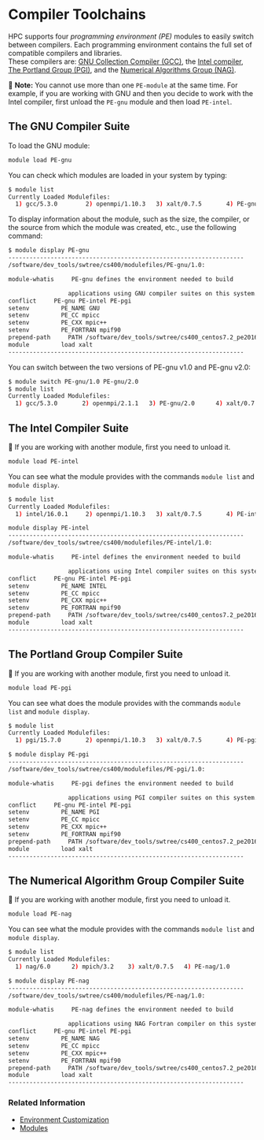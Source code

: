 # Compiler Toolchains

HPC supports four _programming environment (PE)_ modules to easily switch between compilers. Each programming environment contains the full set of compatible compilers and libraries.<br>
These compilers are: [GNU Collection Compiler (GCC)](https://gcc.gnu.org), the [Intel compiler](https://software.intel.com/en-us/intel-compilers), [The Portland Group (PGI)](https://www.pgroup.com), and the [Numerical Algorithms Group (NAG)](https://www.nag.com/nag-compiler).

📝 **Note:** You cannot use more than one `PE-module` at the same time. For example, if you are working with GNU and then you decide to work with the Intel compiler, first unload the `PE-gnu` module and then load `PE-intel`.

## The GNU Compiler Suite

To load the GNU module:

```bash
module load PE-gnu
```

You can check which modules are loaded in your system by typing:

```bash
$ module list
Currently Loaded Modulefiles:
  1) gcc/5.3.0        2) openmpi/1.10.3   3) xalt/0.7.5       4) PE-gnu/1.0
```

To display information about the module, such as the size, the compiler, or the source from which the module was created, etc., use the following command:

```bash
$ module display PE-gnu
-------------------------------------------------------------------
/software/dev_tools/swtree/cs400/modulefiles/PE-gnu/1.0:

module-whatis     PE-gnu defines the environment needed to build

                 applications using GNU compiler suites on this system.
conflict     PE-gnu PE-intel PE-pgi
setenv         PE_NAME GNU
setenv         PE_CC mpicc
setenv         PE_CXX mpic++
setenv         PE_FORTRAN mpif90
prepend-path     PATH /software/dev_tools/swtree/cs400_centos7.2_pe2016-08/PE/1.0/noarch/bin
module         load xalt
-------------------------------------------------------------------
```

You can switch between the two versions of PE-gnu v1.0 and PE-gnu v2.0:

```bash
$ module switch PE-gnu/1.0 PE-gnu/2.0
$ module list
Currently Loaded Modulefiles:
  1) gcc/5.3.0       2) openmpi/2.1.1   3) PE-gnu/2.0      4) xalt/0.7.5
```

## The Intel Compiler Suite

📝 If you are working with another module, first you need to unload it.

```bash
module load PE-intel
```

You can see what the module provides with the commands `module list` and `module display`.

```bash
$ module list
Currently Loaded Modulefiles:
  1) intel/16.0.1     2) openmpi/1.10.3   3) xalt/0.7.5       4) PE-intel/1.0
```

```bash
module display PE-intel
-------------------------------------------------------------------
/software/dev_tools/swtree/cs400/modulefiles/PE-intel/1.0:

module-whatis     PE-intel defines the environment needed to build

                 applications using Intel compiler suites on this system.
conflict     PE-gnu PE-intel PE-pgi
setenv         PE_NAME INTEL
setenv         PE_CC mpicc
setenv         PE_CXX mpic++
setenv         PE_FORTRAN mpif90
prepend-path     PATH /software/dev_tools/swtree/cs400_centos7.2_pe2016-08/PE/1.0/noarch/bin
module         load xalt
-------------------------------------------------------------------
```

## The Portland Group Compiler Suite

📝 If you are working with another module, first you need to unload it.

```bash
module load PE-pgi
```

You can see what does the module provides with the commands `module list` and `module display`.

```bash
$ module list
Currently Loaded Modulefiles:
  1) pgi/15.7.0       2) openmpi/1.10.3   3) xalt/0.7.5       4) PE-pgi/1.0
```

```bash
$ module display PE-pgi
-------------------------------------------------------------------
/software/dev_tools/swtree/cs400/modulefiles/PE-pgi/1.0:

module-whatis     PE-pgi defines the environment needed to build

                 applications using PGI compiler suites on this system.
conflict     PE-gnu PE-intel PE-pgi
setenv         PE_NAME PGI
setenv         PE_CC mpicc
setenv         PE_CXX mpic++
setenv         PE_FORTRAN mpif90
prepend-path     PATH /software/dev_tools/swtree/cs400_centos7.2_pe2016-08/PE/1.0/noarch/bin
module         load xalt
-------------------------------------------------------------------
```

## The Numerical Algorithm Group Compiler Suite

📝 If you are working with another module, first you need to unload it.

```bash
module load PE-nag
```

You can see what the module provides with the commands `module list` and `module display`.

```bash
$ module list
Currently Loaded Modulefiles:
  1) nag/6.0      2) mpich/3.2    3) xalt/0.7.5   4) PE-nag/1.0
```

```bash
$ module display PE-nag
-------------------------------------------------------------------
/software/dev_tools/swtree/cs400/modulefiles/PE-nag/1.0:

module-whatis     PE-nag defines the environment needed to build

                 applications using NAG Fortran compiler on this system.
conflict     PE-gnu PE-intel PE-pgi
setenv         PE_NAME NAG
setenv         PE_CC mpicc
setenv         PE_CXX mpic++
setenv         PE_FORTRAN mpif90
prepend-path     PATH /software/dev_tools/swtree/cs400_centos7.2_pe2016-08/PE/1.0/noarch/bin
module         load xalt
-------------------------------------------------------------------
```

### Related Information

- [Environment Customization](condos/software/environment.md)
- [Modules](condos/software/modules.md)
